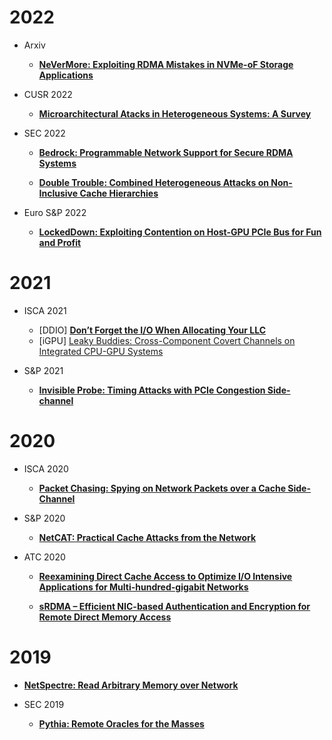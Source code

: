 
# 2022

* Arxiv

  * [**NeVerMore: Exploiting RDMA Mistakes in NVMe-oF Storage Applications**](https://arxiv.org/pdf/2202.08080.pdf)

* CUSR 2022

  * [**Microarchitectural Atacks in Heterogeneous Systems: A Survey**](https://dl.acm.org/doi/pdf/10.1145/3544102)

* SEC 2022

  * [**Bedrock: Programmable Network Support for Secure RDMA Systems**](https://www.usenix.org/system/files/sec22-xing.pdf)
  
  * [**Double Trouble: Combined Heterogeneous Attacks on Non-Inclusive Cache Hierarchies**](https://www.usenix.org/system/files/sec22-purnal.pdf)
 
* Euro S&P 2022

  * [**LockedDown: Exploiting Contention on Host-GPU PCIe Bus for Fun and Profit**](https://casrl.ece.ucf.edu/wp-content/uploads/2022/03/2022-eurosp-lockdown.pdf)
 
# 2021

* ISCA 2021

  * [DDIO] [**Don’t Forget the I/O When Allocating Your LLC**](https://yifanyuan3.github.io/files/iat-isca21.pdf)
  * [iGPU] [Leaky Buddies: Cross-Component Covert Channels on Integrated CPU-GPU Systems](https://arxiv.org/pdf/2011.09642.pdf)



* S&P 2021

  * [**Invisible Probe: Timing Attacks with PCIe Congestion Side-channel**](https://cpb-us-e2.wpmucdn.com/faculty.sites.uci.edu/dist/5/764/files/2021/06/oakland21b.pdf)

# 2020

* ISCA 2020

  * [**Packet Chasing: Spying on Network Packets over a Cache Side-Channel**](https://arxiv.org/pdf/1909.04841.pdf)

* S&P 2020

  * [**NetCAT: Practical Cache Attacks from the Network**](https://download.vusec.net/papers/netcat_sp20.pdf)

* ATC 2020

  * [**Reexamining Direct Cache Access to Optimize I/O Intensive Applications for Multi-hundred-gigabit Networks**](https://www.usenix.org/system/files/atc20-farshin.pdf)
  
  * [**sRDMA – Efficient NIC-based Authentication and Encryption for Remote Direct Memory Access**](https://www.usenix.org/system/files/atc20-taranov_0.pdf)

# 2019

  * [**NetSpectre: Read Arbitrary Memory over Network**](https://arxiv.org/pdf/1807.10535.pdf)

* SEC 2019

  * [**Pythia: Remote Oracles for the Masses**](https://www.usenix.org/system/files/sec19-tsai.pdf)

